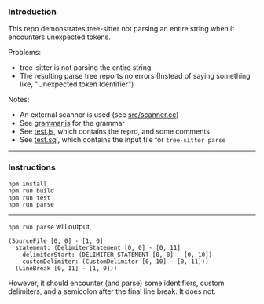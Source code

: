 ### Introduction

This repo demonstrates tree-sitter not parsing an entire string when it encounters unexpected tokens.

Problems:
+ tree-sitter is not parsing the entire string
+ The resulting parse tree reports no errors (Instead of saying something like, "Unexpected token Identifier")

Notes:
+ An external scanner is used (see [src/scanner.cc](src/scanner.cc))
+ See [grammar.js](grammar.js) for the grammar
+ See [test.js](test.js), which contains the repro, and some comments
+ See [test.sql](test.sql), which contains the input file for `tree-sitter parse`

-----

### Instructions

```
npm install
npm run build
npm run test
npm run parse
```

-----

`npm run parse` will output,
```
(SourceFile [0, 0] - [1, 0]
  statement: (DelimiterStatement [0, 0] - [0, 11]
    delimiterStart: (DELIMITER_STATEMENT [0, 0] - [0, 10])
    customDelimiter: (CustomDelimiter [0, 10] - [0, 11]))
  (LineBreak [0, 11] - [1, 0]))
```

However, it should encounter (and parse) some identifiers, custom delimiters, and a semicolon after the final line break.
It does not.
